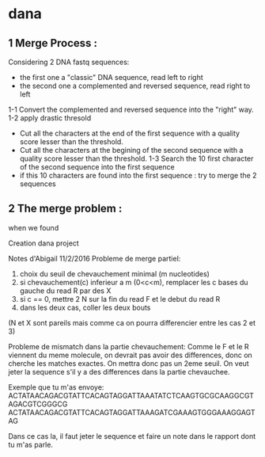 # dana

1 Merge Process :
-----------------

Considering 2 DNA fastq sequences:
* the first one a "classic" DNA sequence, read left to right
* the second one a complemented and reversed sequence, read right to left

1-1 Convert the complemented and reversed sequence into the "right" way.
1-2 apply drastic thresold
  * Cut all the characters at the end of the first sequence with a quality score lesser than the threshold.
  * Cut all the characters at the begining of the second sequence with a quality score lesser than the threshold.
1-3 Search the 10 first character of the second sequence into the first sequence
  * if this 10 characters are found into the first sequence : try to merge the 2 sequences



2 The merge problem :
-------------------

when we found 

Creation dana project


Notes d'Abigail 11/2/2016
Probleme de merge partiel: 
1. choix du seuil de chevauchement minimal (m nucleotides)
2. si chevauchement(c) inferieur a m (0<c<m), remplacer les c bases du gauche du read R par des X
3. si c == 0, mettre 2 N sur la fin du read F et le debut du read R
4. dans les deux cas, coller les deux bouts

(N et X sont pareils mais comme ca on pourra differencier entre les cas 2 et 3)

Probleme de mismatch dans la partie chevauchement:
Comme le F et le R viennent du meme molecule, on devrait pas avoir des differences, donc on cherche les matches exactes.
On mettra donc pas un 2eme seuil.
On veut jeter la sequence s'il y a des differences dans la partie chevauchee.

Exemple que tu m'as envoye:
ACTATAACAGACGTATTCACAGTAGGATTAAATATCTCAAGTGCGCAAGGCGTAGACGTCGGGCG
ACTATAACAGACGTATTCACAGTAGGATTAAAGATCGAAAGTGGGAAAGGAGTAG

Dans ce cas la, il faut jeter le sequence et faire un note dans le rapport dont tu m'as parle.
